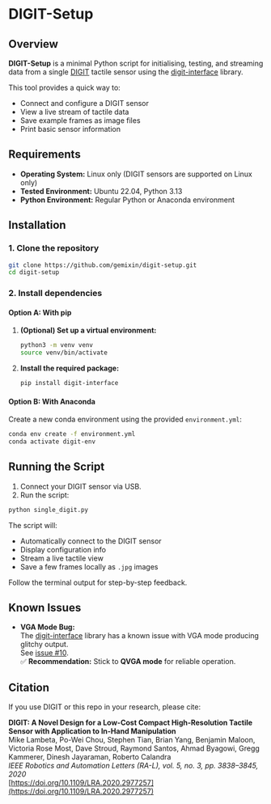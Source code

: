 # DIGIT-Setup

## Overview

**DIGIT-Setup** is a minimal Python script for initialising, testing, and streaming data from a single [DIGIT](https://digit.ml/) tactile sensor using the [digit-interface](https://github.com/facebookresearch/digit-interface) library.

This tool provides a quick way to:

- Connect and configure a DIGIT sensor  
- View a live stream of tactile data  
- Save example frames as image files  
- Print basic sensor information

## Requirements

- **Operating System:** Linux only (DIGIT sensors are supported on Linux only)  
- **Tested Environment:** Ubuntu 22.04, Python 3.13  
- **Python Environment:** Regular Python or Anaconda environment

## Installation

### 1. Clone the repository

```bash
git clone https://github.com/gemixin/digit-setup.git
cd digit-setup
```

### 2. Install dependencies

#### Option A: With pip

1. **(Optional) Set up a virtual environment:**
    ```bash
    python3 -m venv venv
    source venv/bin/activate

2. **Install the required package:**  
    ```bash
    pip install digit-interface

#### Option B: With Anaconda

Create a new conda environment using the provided `environment.yml`:

```bash
conda env create -f environment.yml
conda activate digit-env
```

## Running the Script

1. Connect your DIGIT sensor via USB.  
2. Run the script:

```bash
python single_digit.py
```

The script will:

- Automatically connect to the DIGIT sensor  
- Display configuration info  
- Stream a live tactile view  
- Save a few frames locally as `.jpg` images  

Follow the terminal output for step-by-step feedback.

## Known Issues

- **VGA Mode Bug:**  
  The [digit-interface](https://github.com/facebookresearch/digit-interface) library has a known issue with VGA mode producing glitchy output.  
  See [issue #10](https://github.com/facebookresearch/digit-interface/issues/10).  
  ✅ **Recommendation:** Stick to **QVGA mode** for reliable operation.

## Citation

If you use DIGIT or this repo in your research, please cite:

**DIGIT: A Novel Design for a Low-Cost Compact High-Resolution Tactile Sensor with Application to In-Hand Manipulation**  
Mike Lambeta, Po-Wei Chou, Stephen Tian, Brian Yang, Benjamin Maloon, Victoria Rose Most, Dave Stroud, Raymond Santos, Ahmad Byagowi, Gregg Kammerer, Dinesh Jayaraman, Roberto Calandra  
_IEEE Robotics and Automation Letters (RA-L), vol. 5, no. 3, pp. 3838–3845, 2020_  
[https://doi.org/10.1109/LRA.2020.2977257](https://doi.org/10.1109/LRA.2020.2977257)